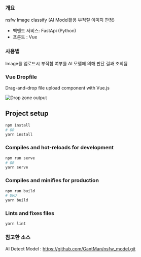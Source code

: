 ### 개요
nsfw  Image classify
(AI Model활용 부적절 이미지 판정)
- 백엔드 서비스: FastApi (Python)
- 프론트 : Vue

### 사용법
Image를 업로드시 부적합 여부를 AI 모델에 의해 판단 결과 조회됨

### Vue Dropfile

Drag-and-drop file upload component with Vue.js

![Drop zone output](./dnd.gif)

## Project setup

```bash
npm install
# OR
yarn install
```

### Compiles and hot-reloads for development

```bash
npm run serve
# OR
yarn serve
```

### Compiles and minifies for production

```bash
npm run build
# ORD
yarn build
```

### Lints and fixes files

```
yarn lint
```

### 참고한 소스 
AI Detect Model : https://github.com/GantMan/nsfw_model.git
